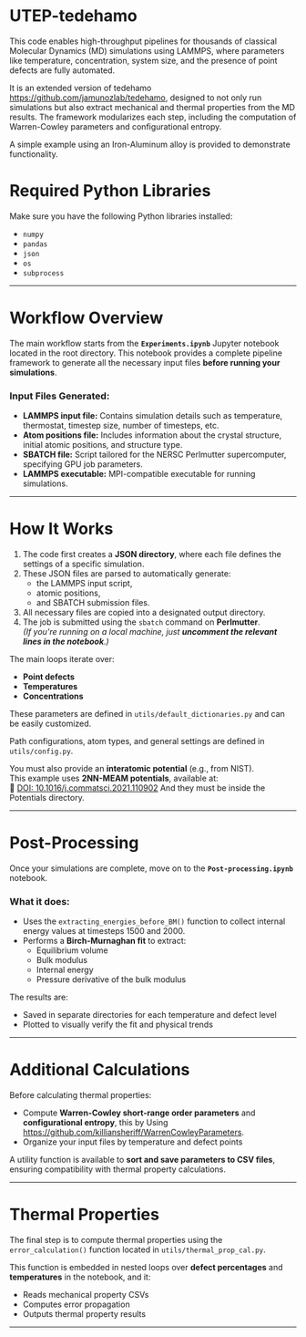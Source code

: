 # UTEP-tedehamo
This code enables high-throughput pipelines for thousands of classical Molecular Dynamics (MD) simulations using LAMMPS, where parameters like temperature, concentration, system size, and the presence of point defects are fully automated.

It is an extended version of tedehamo https://github.com/jamunozlab/tedehamo, designed to not only run simulations but also extract mechanical and thermal properties from the MD results. The framework modularizes each step, including the computation of Warren-Cowley parameters and configurational entropy.

A simple example using an Iron-Aluminum alloy is provided to demonstrate functionality.

# Required Python Libraries

Make sure you have the following Python libraries installed:

- `numpy`
- `pandas`
- `json`
- `os`
- `subprocess`

---

# Workflow Overview

The main workflow starts from the **`Experiments.ipynb`** Jupyter notebook located in the root directory. This notebook provides a complete pipeline framework to generate all the necessary input files **before running your simulations**.

### Input Files Generated:

- **LAMMPS input file:** Contains simulation details such as temperature, thermostat, timestep size, number of timesteps, etc.
- **Atom positions file:** Includes information about the crystal structure, initial atomic positions, and structure type.
- **SBATCH file:** Script tailored for the NERSC Perlmutter supercomputer, specifying GPU job parameters.
- **LAMMPS executable:** MPI-compatible executable for running simulations.

---

# How It Works

1. The code first creates a **JSON directory**, where each file defines the settings of a specific simulation.
2. These JSON files are parsed to automatically generate:
   - the LAMMPS input script,
   - atomic positions,
   - and SBATCH submission files.
3. All necessary files are copied into a designated output directory.
4. The job is submitted using the `sbatch` command on **Perlmutter**.  
   *(If you're running on a local machine, just **uncomment the relevant lines in the notebook**.)*

The main loops iterate over:
- **Point defects**
- **Temperatures**
- **Concentrations**

These parameters are defined in `utils/default_dictionaries.py` and can be easily customized.

Path configurations, atom types, and general settings are defined in `utils/config.py`.

You must also provide an **interatomic potential** (e.g., from NIST).  
This example uses **2NN-MEAM potentials**, available at:  
📄 [DOI: 10.1016/j.commatsci.2021.110902](https://doi.org/10.1016/j.commatsci.2021.110902)
And they must be inside the Potentials directory.

---

# Post-Processing

Once your simulations are complete, move on to the **`Post-processing.ipynb`** notebook.

### What it does:
- Uses the `extracting_energies_before_BM()` function to collect internal energy values at timesteps 1500 and 2000.
- Performs a **Birch-Murnaghan fit** to extract:
  - Equilibrium volume
  - Bulk modulus
  - Internal energy
  - Pressure derivative of the bulk modulus

The results are:
- Saved in separate directories for each temperature and defect level
- Plotted to visually verify the fit and physical trends

---

# Additional Calculations

Before calculating thermal properties:
- Compute **Warren-Cowley short-range order parameters** and **configurational entropy**, this by Using https://github.com/killiansheriff/WarrenCowleyParameters.
- Organize your input files by temperature and defect points

A utility function is available to **sort and save parameters to CSV files**, ensuring compatibility with thermal property calculations.

---

# Thermal Properties

The final step is to compute thermal properties using the `error_calculation()` function located in `utils/thermal_prop_cal.py`.

This function is embedded in nested loops over **defect percentages** and **temperatures** in the notebook, and it:
- Reads mechanical property CSVs
- Computes error propagation
- Outputs thermal property results

---
